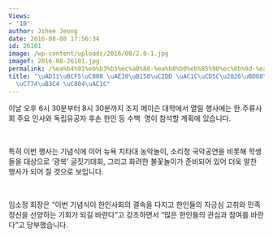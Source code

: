```yaml
---
Views:
- '10'
author: Jihee Jeong
date: 2016-08-08 17:56:34
id: 26101
image: /wp-content/uploads/2016/08/2.0-1.jpg
imagef: 2016-08-26101.jpg
permalink: /%ea%b4%91%eb%b3%b5%ec%a0%88-%ea%b8%b0%eb%85%90%ec%8b%9d-%ea%b0%9c%ec%b5%9c%eb%b6%88%ea%bd%83%eb%86%80%ec%9d%b4%eb%8f%84-%ec%a0%84%ea%b0%9c/
title: "\uAD11\uBCF5\uC808 \uAE30\uB150\uC2DD \uAC1C\uCD5C\u2026\uBD88\uAF43\uB180\
  \uC774\uB3C4 \uC804\uAC1C"
---
```


이날 오후 6시 30분부터 8시 30분까지 조지 메이슨 대학에서 열릴 행사에는 한.주류사회 주요 인사와 독립유공자 후손 한인 등 수백  명이 참석할 계획에 있습니다.

&nbsp;

특히 이번 행사는 기념식에 이어 뉴욕 치타대 농악놀이, 소리청 국악공연을 비롯해 학생들을 대상으로 ‘광복’ 글짓기대회, 그리고 화려한 불꽃놀이가 준비되어 있어 더욱 알찬 행사가 되어 질 것으로 보입니다.

&nbsp;

임소정 회장은 “이번 기념식이 한인사회의 결속을 다지고 한인들의 자긍심 고취와 민족 정신을 선양하는 기회가 되길 바란다”고 강조하면서 “많은 한인들의 관심과 참여를 바란다”고 당부했습니다.